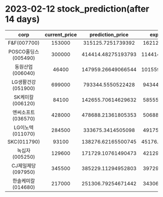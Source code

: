 # 2023-02-12 stock_prediction(after 14 days)

|   corp   |   current_price   |   prediction_price   |   expected_profit   |
|:--------:|:-----------------:|:--------------------:|:-------------------:|
|F&F(007700)|153000|315125.7251739392|162125.7251739392|
|POSCO홀딩스(005490)|300000|414414.48275193793|114414.48275193793|
|동원산업(006040)|46400|147959.26649066544|101559.26649066544|
|LG생활건강(051900)|699000|793344.5550522428|94344.55505224282|
|SK케미칼(006120)|84100|142655.70614629632|58555.70614629632|
|엔씨소프트(036570)|428000|478688.21361805353|50688.21361805353|
|LG이노텍(011070)|284500|333675.3414505098|49175.34145050979|
|SKC(011790)|93100|138276.62165500745|45176.621655007446|
|녹십자(005250)|129600|171729.10761490473|42129.10761490473|
|CJ제일제당(097950)|345500|385229.11294952803|39729.11294952803|
|한솔케미칼(014680)|217000|251306.79254671442|34306.79254671442|
